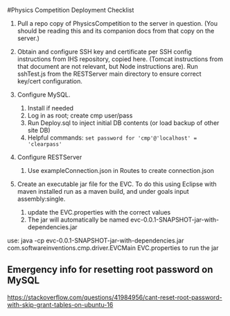 #Physics Competition Deployment Checklist

1. Pull a repo copy of PhysicsCompetition to the server in question.  (You should be reading this and its companion docs from that copy on the server.)

1. Obtain and configure SSH key and certificate per SSH config instructions from IHS repository, copied here.  (Tomcat instructions from that document are not relevant, but Node instructions are).  Run sshTest.js from the RESTServer main directory to ensure correct key/cert configuration.

2. Configure MySQL.
	1. Install if needed
	2. Log in as root; create cmp user/pass
	3. Run Deploy.sql to inject initial DB contents (or load backup of other site DB)
	4. Helpful commands: `set password for 'cmp'@'localhost' = 'clearpass'`
   
3. Configure RESTServer
	1. Use exampleConnection.json in Routes to create connection.json

3. Create an executable jar file for the EVC.  To do this using Eclipse with maven installed run as a maven build, and under goals input assembly:single.

	1. update the EVC.properties with the correct values
	2. The jar will automatically be named evc-0.0.1-SNAPSHOT-jar-with-dependencies.jar

use: java -cp evc-0.0.1-SNAPSHOT-jar-with-dependencies.jar com.softwareinventions.cmp.driver.EVCMain EVC.properties 
to run the jar	

## Emergency info for resetting root password on MySQL
https://stackoverflow.com/questions/41984956/cant-reset-root-password-with-skip-grant-tables-on-ubuntu-16
